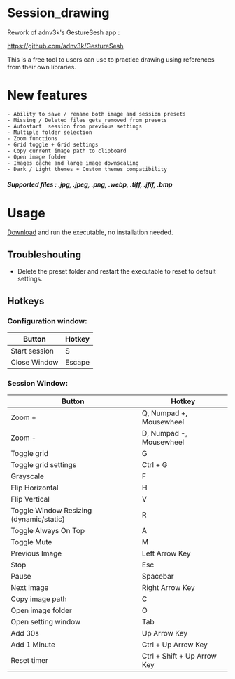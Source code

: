 # Session_drawing

Rework of adnv3k's GestureSesh app :

https://github.com/adnv3k/GestureSesh


This is a free tool to users can use to practice drawing using references from their own libraries.

# New features
	- Ability to save / rename both image and session presets
	- Missing / Deleted files gets removed from presets
	- Autostart  session from previous settings
	- Multiple folder selection
	- Zoom functions
	- Grid toggle + Grid settings
	- Copy current image path to clipboard
	- Open image folder
	- Images cache and large image downscaling
	- Dark / Light themes + Custom themes compatibility

##### Supported files :  .jpg, .jpeg, .png, .webp, .tiff, .jfif, .bmp


# Usage
[Download](https://github.com/Inkdecker/session_drawing/releases/download/1.1/session_drawing.exe) and run the executable, no installation needed.



## Troubleshouting
- Delete the preset folder and restart the executable to reset to default settings.


## Hotkeys
### Configuration window:
Button | Hotkey
------------ | -------------
Start session | S
Close Window | Escape

### Session Window: 
Button | Hotkey
------------ | -------------
Zoom + | Q, Numpad +, Mousewheel
Zoom - | D, Numpad -, Mousewheel
Toggle grid | G
Toggle grid settings | Ctrl + G
Grayscale | F
Flip Horizontal | H
Flip Vertical | V
Toggle Window Resizing (dynamic/static) | R
Toggle Always On Top | A
Toggle Mute | M
Previous Image | Left Arrow Key
Stop | Esc 
Pause | Spacebar
Next Image | Right Arrow Key
Copy image path | C
Open image folder | O
Open setting window | Tab
Add 30s | Up Arrow Key
Add 1 Minute | Ctrl + Up Arrow Key
Reset timer | Ctrl + Shift + Up Arrow Key
